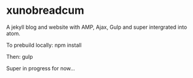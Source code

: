 # xunobreadcum
A jekyll blog and website with AMP, Ajax, Gulp and super intergrated into atom.

To prebuild locally:
npm install

Then:
gulp



Super in progress for now...
